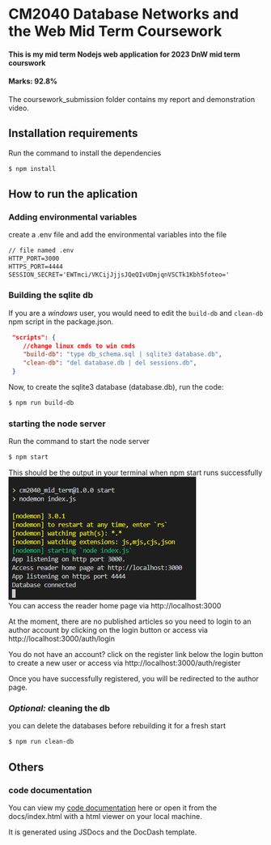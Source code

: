# CM2040 Database Networks and the Web Mid Term Coursework
#### This is my mid term Nodejs web application for 2023 DnW mid term courswork
#### Marks: 92.8%

The coursework_submission folder contains my report and demonstration video.

## Installation requirements 
Run the command to install the dependencies
```bash
$ npm install 
```

## How to run the aplication 

### Adding environmental variables
create a .env file and add the environmental variables into the file
```
// file named .env
HTTP_PORT=3000
HTTPS_PORT=4444
SESSION_SECRET='EWTmci/VKCijJjjsJQeQIvUDmjqnVSCTk1Kbh5foteo='
```
### Building the sqlite db 
If you are a *windows* user, you would need to edit the ```build-db``` and ```clean-db``` npm script in the package.json.
```json
 "scripts": {
    //change linux cmds to win cmds
    "build-db": "type db_schema.sql | sqlite3 database.db",
    "clean-db": "del database.db | del sessions.db",
 }
```

Now, to create the sqlite3 database (database.db), run the code:
```bash 
$ npm run build-db
``` 

### starting the node server
Run the command to start the node server
```bash 
$ npm start
``` 
This should be the output in your terminal when npm start runs successfully
<br>
<img src="npm_start_output.png" alt="terminal output after running npm start"/>
<br>
You can access the reader home page via http://localhost:3000

At the moment, there are no published articles so you need to login to an author account by clicking on the login button or access via http://localhost:3000/auth/login

You do not have an account? click on the register link below the login button to create a new user or access via http://localhost:3000/auth/register

Once you have successfully registered, you will be redirected to the author page.

### *Optional:* cleaning the db
you can delete the databases before rebuilding it for a fresh start 
```bash
$ npm run clean-db
```


## Others
### code documentation
You can view my [code documentation](https://barnabas243.github.io/dnw_midterm/) here or open it from the docs/index.html with a html viewer on your local machine.

It is generated using JSDocs and the DocDash template.




